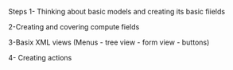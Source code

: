 Steps
1- Thinking about basic models and creating its basic fiields

2-Creating and covering compute fields

3-Basix XML views (Menus - tree view - form view - buttons)

4- Creating actions 

